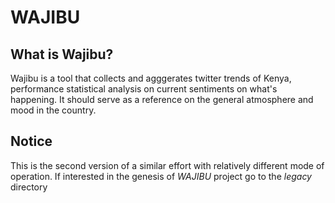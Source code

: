 # WAJIBU

## What is Wajibu?
Wajibu is a tool that collects and agggerates twitter trends of Kenya,
performance statistical analysis on current sentiments on what's happening.
It should serve as a reference on the general atmosphere and mood in the country.


## Notice

This is the second version of a similar effort with relatively different mode of operation.
If interested in the genesis of *WAJIBU* project go to the _legacy_ directory

